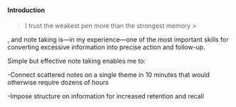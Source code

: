 #### Introduction
> I trust the weakest pen more than the strongest memory > 

, and note taking is—in my experience—one of the most important skills for converting excessive information into precise action and follow-up.

Simple but effective note taking enables me to:


-Connect scattered notes on a single theme in 10 minutes that would otherwise require dozens of hours

-Impose structure on information for increased retention and recall

